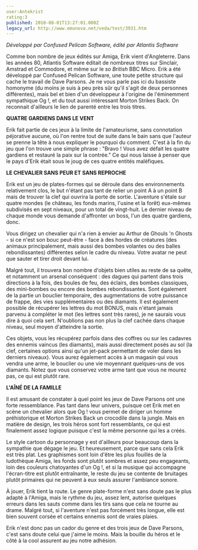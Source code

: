 ```yaml
---
user:Antekrist
rating:3
published: 2010-08-01T13:27:01.000Z
legacy_url: http://www.emunova.net/veda/test/3931.htm
---
```

_Développé par Confused Pelican Software, édité par Atlantis Software_  

  

Comme bon nombre de jeux édités sur Amiga, Erik vient d'Angleterre. Dans les années 80, Atlantis Software éditait de nombreux titres sur Sinclair, Amstrad et Commodore, et même sur le _so British_ BBC Micro. Erik a été développé par Confused Pelican Software, une toute petite structure qui cache le travail de Dave Parsons. Je ne vous parle pas ici du bassiste homonyme (du moins je suis à peu près sûr qu'il s'agit de deux personnes différentes), mais bel et bien d'un développeur à l'origine de l'éminemment sympathique Og !, et du tout aussi intéressant Morton Strikes Back. On reconnait d'ailleurs le lien de parenté entre les trois titres.  

  

**QUATRE GARDIENS DANS LE VENT**  

Erik fait partie de ces jeux à la limite de l'amateurisme, sans connotation péjorative aucune, où l'on rentre tout de suite dans le bain sans que l'auteur se prenne la tête à nous expliquer le pourquoi du comment. C'est à la fin du jeu que l'on trouve une simple phrase : "Bravo ! Vous avez défait les quatre gardiens et restauré la paix sur la contrée." Ce qui nous laisse à penser que le pays d'Erik était sous le joug de ces quatre entités maléfiques.  

  

**LE CHEVALIER SANS PEUR ET SANS REPROCHE**  

Erik est un jeu de plates-formes qui se déroule dans des environnements relativement clos, le but n'étant pas tant de relier un point A à un point B mais de trouver la clef qui ouvrira la porte de sortie. L'aventure s'étale sur quatre mondes (le château, les fonds marins, l'usine et la forêt) eux-mêmes subdivisés en sept niveaux, pour un total de vingt-huit. Le dernier niveau de chaque monde vous demande d'affronter un boss, l'un des quatre gardiens, donc.  

Vous dirigez un chevalier qui n'a rien à envier au Arthur de Ghouls 'n Ghosts - si ce n'est son bouc peut-être - face à des hordes de créatures (des animaux principalement, mais aussi des bombes volantes ou des balles rebondissantes) différentes selon le cadre du niveau. Votre avatar ne peut que sauter et tirer droit devant lui.  

Malgré tout, il trouvera bon nombre d'objets bien utiles au reste de sa quête, et notamment un arsenal conséquent : des dagues qui partent dans trois directions à la fois, des boules de feu, des éclairs, des bombes classiques, des mini-bombes ou encore des bombes rebondissantes. Sont également de la partie un bouclier temporaire, des augmentations de votre puissance de frappe, des vies supplémentaires ou des diamants. Il est également possible de récupérer les lettres du mot BONUS, mais n'étant jamais parvenu à compléter le mot (les lettres sont très rares), je ne saurais vous dire à quoi cela sert. N'oublions pas non plus la clef cachée dans chaque niveau, seul moyen d'atteindre la sortie.  

Ces objets, vous les récupérez parfois dans des coffres ou sur les cadavres des ennemis vaincus (les diamants), mais aussi directement posés au sol (la clef, certaines options ainsi qu'un jet-pack permettant de voler dans les derniers niveaux). Vous aurez également accès à un magasin qui vous vendra une arme, le bouclier ou une vie moyennant quelques-uns de vos diamants. Notez que vous conservez votre arme tant que vous ne mourez pas, ce qui est plutôt rare.  

  

**L'AÎNÉ DE LA FAMILLE**  

Il est amusant de constater à quel point les jeux de Dave Parsons ont une forte ressemblance. Pas tant dans leur univers, puisque cet Erik met en scène un chevalier alors que Og ! vous permet de diriger un homme préhistorique et Morton Strikes Back un crocodile dans la jungle. Mais en matière de design, les trois héros sont fort ressemblants, ce qui est finalement assez logique puisque c'est la même personne qui les a créés.  

Le style cartoon du personnage y est d'ailleurs pour beaucoup dans la sympathie que dégage le jeu. Et heureusement, parce que sans cela Erik est très plat. Les graphismes sont loin d'être les plus fouillés de la ludothèque Amiga, les fonds sont plutôt sombres et assez peu engageants, loin des couleurs chatoyantes d'un Og !, et si la musique qui accompagne l'écran-titre est plutôt entraînante, le reste du jeu se contente de bruitages plutôt primaires qui ne peuvent à eux seuls assurer l'ambiance sonore.  

À jouer, Erik tient la route. Le genre plate-forme n'est sans doute pas le plus adapté à l'Amiga, mais le rythme du jeu, assez lent, autorise quelques erreurs dans les sauts comme dans les tirs sans que cela ne tourne au drame. Malgré tout, si l'aventure n'est pas forcément très longue, elle est bien souvent corsée et certains ennemis sont de vraies plaies.  

Erik n'est donc pas un cador du genre et des trois jeux de Dave Parsons, c'est sans doute celui que j'aime le moins. Mais la bouille du héros et le côté à la cool assurent au jeu notre adhésion.